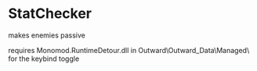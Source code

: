 # StatChecker
makes enemies passive

requires Monomod.RuntimeDetour.dll in Outward\Outward_Data\Managed\ for the keybind toggle